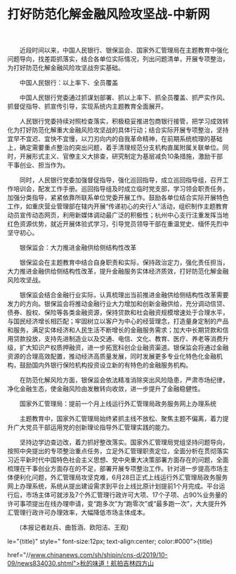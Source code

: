 # 打好防范化解金融风险攻坚战-中新网

　　

　　近段时间以来，中国人民银行、银保监会、国家外汇管理局在主题教育中强化问题导向，找差距抓落实，结合各单位实际情况，列出问题清单，开展专项整治，为打好防范化解金融风险攻坚战夯实基础。

　　中国人民银行：以上率下、全员覆盖

　　中国人民银行党委通过抓谋划部署、抓以上率下、抓全员覆盖、抓严实作风、抓督促指导、抓宣传引导，实现系统内主题教育全面展开。

　　人民银行党委持续对照检查落实，积极稳妥推进包商银行接管，把学习成效转化为打好防范化解重大金融风险攻坚战的具体行动；结合实际开展专项整治，坚持宜早不宜迟、宜快不宜慢，以刀刃向内的自我革命精神，在前期系统梳理的基础上，确定需要重点整治的突出问题，着手清理规范分支机构直属附属关联单位。同时，开展形式主义、官僚主义大排查，研究制定为基层减负10条措施，激励干部干事创业、担当作为。

　　同时，人民银行党委加强督促指导，强化巡回指导，成立巡回指导组，召开工作培训会，配发工作手册。巡回指导组及时成立临时党支部，学习领会职责任务，加强分类指导，紧紧依靠所联系单位党委开展工作。鼓励各单位结合实际开展特色工作，如重庆营业管理部在辖内开展“传递初心的央行人”活动，组织制作主题教育动员宣传动态网页，利用新媒体调动最广泛的积极性；杭州中心支行注重发挥当地红色资源优势，就近开展体验式学习，引导党员领导干部在重温党史、缅怀先烈中坚守初心。

　　银保监会：大力推进金融供给侧结构性改革

　　银保监会在主题教育中结合自身职责和实际，保持政治定力，强化责任担当，大力推进金融供给侧结构性改革，提升金融服务实体经济质效，打好防范化解金融风险攻坚战。

　　银保监会结合金融行业实际，认真梳理出当前推进金融供给侧结构性改革需要发力的方向。银保监会将推动金融行业大力增加和创新金融供给，充分调动信贷、债券、股权、保险等各类金融资源，保持贷款和社会融资规模增速处于合理水平，与国民经济增长相匹配；牢固树立以客户为中心的经营理念，打造量身定制的产品和服务，满足实体经济和人民生活不断增长的金融服务需求；加大中长期贷款和信用贷款投放，支持先进制造业以及交通、电信、文化、教育、医疗、养老等消费升级，扩大知识产权质押融资，进一步拓宽科创企业融资渠道。银保监会将通过金融资源的合理高效配置，推动经济高质量发展，同时发展更多专业化特色化金融机构，鼓励国内外银行保险机构投资设立新的有特色的金融服务机构。

　　在防范化解风险方面，银保监会依法精准消除突出风险隐患，严肃市场纪律，净化金融生态，使金融风险由发散转向收敛，进一步提升了金融稳健性。

　　国家外汇管理局：提前一个月上线运行外汇管理局政务服务网上办理系统

　　主题教育中，国家外汇管理局始终紧抓主线不放松、聚焦主题不偏离，着力提升广大党员干部运用党的创新理论指导外汇管理实践的能力。

　　坚持边学边查边改，着力抓好整改落实。国家外汇管理局党组坚持问题导向，按照中央提出的专项整治重点任务，立足外汇管理职责定位，全面分析在贯彻落实习近平新时代中国特色社会主义思想、党中央重大决策部署方面存在的问题，全面梳理在干事创业方面存在的不足，部署开展专项整治工作。针对进一步提高市场主体便利化问题，外汇管理局攻坚克难，6月28日正式上线运行外汇管理局政务服务网上办理系统，系统从提出建设需求到平台上线比原计划提前1个月完成。平台运行后，市场主体可就涉及7个外汇管理行政许可大项、17个子项、占90%业务量的许可事项提出在线办理申请，变“跑多次”为“跑零次”或“最多跑一次”，大大提升外汇管理行政许可办理效率，大幅降低市场主体成本。

　　(本报记者赵兵、曲哲涵、欧阳洁、王观)

le="{title}" style=" font-size:12px; text-align:center; color:#000">{title}

href="//www.chinanews.com/sh/shipin/cns-d/2019/10-09/news834030.shtml">秋的味道！航拍吉林四方山
